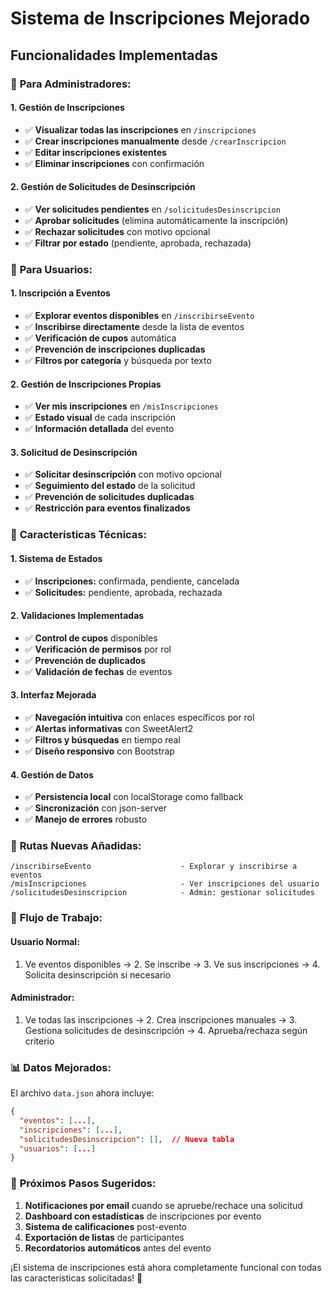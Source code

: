 # Sistema de Inscripciones Mejorado

## Funcionalidades Implementadas

### 🔧 **Para Administradores:**

#### 1. **Gestión de Inscripciones**
- ✅ **Visualizar todas las inscripciones** en `/inscripciones`
- ✅ **Crear inscripciones manualmente** desde `/crearInscripcion` 
- ✅ **Editar inscripciones existentes** 
- ✅ **Eliminar inscripciones** con confirmación

#### 2. **Gestión de Solicitudes de Desinscripción**
- ✅ **Ver solicitudes pendientes** en `/solicitudesDesinscripcion`
- ✅ **Aprobar solicitudes** (elimina automáticamente la inscripción)
- ✅ **Rechazar solicitudes** con motivo opcional
- ✅ **Filtrar por estado** (pendiente, aprobada, rechazada)

### 👤 **Para Usuarios:**

#### 1. **Inscripción a Eventos**
- ✅ **Explorar eventos disponibles** en `/inscribirseEvento`
- ✅ **Inscribirse directamente** desde la lista de eventos
- ✅ **Verificación de cupos** automática
- ✅ **Prevención de inscripciones duplicadas**
- ✅ **Filtros por categoría** y búsqueda por texto

#### 2. **Gestión de Inscripciones Propias**
- ✅ **Ver mis inscripciones** en `/misInscripciones`
- ✅ **Estado visual** de cada inscripción
- ✅ **Información detallada** del evento

#### 3. **Solicitud de Desinscripción**
- ✅ **Solicitar desinscripción** con motivo opcional
- ✅ **Seguimiento del estado** de la solicitud
- ✅ **Prevención de solicitudes duplicadas**
- ✅ **Restricción para eventos finalizados**

### 🚀 **Características Técnicas:**

#### 1. **Sistema de Estados**
- ✅ **Inscripciones:** confirmada, pendiente, cancelada
- ✅ **Solicitudes:** pendiente, aprobada, rechazada

#### 2. **Validaciones Implementadas**
- ✅ **Control de cupos** disponibles
- ✅ **Verificación de permisos** por rol
- ✅ **Prevención de duplicados**
- ✅ **Validación de fechas** de eventos

#### 3. **Interfaz Mejorada**
- ✅ **Navegación intuitiva** con enlaces específicos por rol
- ✅ **Alertas informativas** con SweetAlert2
- ✅ **Filtros y búsquedas** en tiempo real
- ✅ **Diseño responsivo** con Bootstrap

#### 4. **Gestión de Datos**
- ✅ **Persistencia local** con localStorage como fallback
- ✅ **Sincronización** con json-server
- ✅ **Manejo de errores** robusto

### 📍 **Rutas Nuevas Añadidas:**

```
/inscribirseEvento                    - Explorar y inscribirse a eventos
/misInscripciones                     - Ver inscripciones del usuario
/solicitudesDesinscripcion            - Admin: gestionar solicitudes
```

### 🔄 **Flujo de Trabajo:**

#### **Usuario Normal:**
1. Ve eventos disponibles → 2. Se inscribe → 3. Ve sus inscripciones → 4. Solicita desinscripción si necesario

#### **Administrador:**
1. Ve todas las inscripciones → 2. Crea inscripciones manuales → 3. Gestiona solicitudes de desinscripción → 4. Aprueba/rechaza según criterio

### 📊 **Datos Mejorados:**

El archivo `data.json` ahora incluye:
```json
{
  "eventos": [...],
  "inscripciones": [...],
  "solicitudesDesinscripcion": [],  // Nueva tabla
  "usuarios": [...]
}
```

### 🎯 **Próximos Pasos Sugeridos:**

1. **Notificaciones por email** cuando se apruebe/rechace una solicitud
2. **Dashboard con estadísticas** de inscripciones por evento
3. **Sistema de calificaciones** post-evento
4. **Exportación de listas** de participantes
5. **Recordatorios automáticos** antes del evento

¡El sistema de inscripciones está ahora completamente funcional con todas las características solicitadas! 🎉
